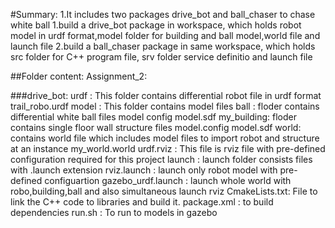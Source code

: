 #Summary:
1.It includes two packages drive_bot and ball_chaser to chase white ball 
1.build a drive_bot package in workspace, which holds robot model in urdf format,model folder for building and ball model,world file and launch file
2.build a ball_chaser package in same workspace, which holds src folder for C++ program file, srv folder service definitio and launch file

##Folder content: Assignment_2:
  
  ###drive_bot:
    urdf : This folder contains differential robot file in urdf format
       trail_robo.urdf
    model : This folder contains model files 
        ball : floder contains differential white ball files
            model config
            model.sdf
        my_building: floder contains single floor wall structure files
            model.config
            model.sdf
    world: contains world file which includes model files to import robot and structure at an instance
        my_world.world
    urdf.rviz : This file is rviz file with pre-defined configuration required for this project
    launch : launch folder consists files with .launch extension 
      rviz.launch : launch only robot model with pre-defined configuartion
      gazebo_urdf.launch : launch whole world with robo,building,ball and also simultaneous launch rviz
    CmakeLists.txt: File to link the C++ code to libraries and build it.
    package.xml : to build dependencies
    run.sh : To run to models in gazebo
